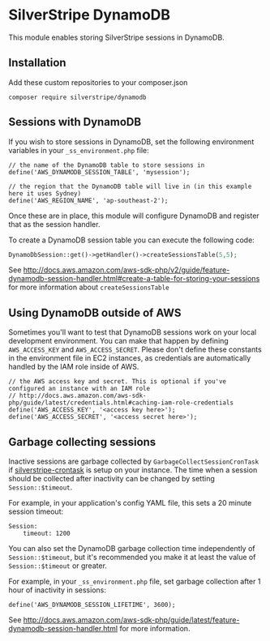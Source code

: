 # SilverStripe DynamoDB

This module enables storing SilverStripe sessions in DynamoDB.

## Installation

Add these custom repositories to your composer.json

	composer require silverstripe/dynamodb

## Sessions with DynamoDB

If you wish to store sessions in DynamoDB, set the following environment variables in your `_ss_environment.php` file:

	// the name of the DynamoDB table to store sessions in
	define('AWS_DYNAMODB_SESSION_TABLE', 'mysession');
	
	// the region that the DynamoDB table will live in (in this example here it uses Sydney)
	define('AWS_REGION_NAME', 'ap-southeast-2');
	
Once these are in place, this module will configure DynamoDB and register that as the session handler.

To create a DynamoDB session table you can execute the following code:

```php
DynamoDbSession::get()->getHandler()->createSessionsTable(5,5);
```

See http://docs.aws.amazon.com/aws-sdk-php/v2/guide/feature-dynamodb-session-handler.html#create-a-table-for-storing-your-sessions
for more information about `createSessionsTable`

## Using DynamoDB outside of AWS

Sometimes you'll want to test that DynamoDB sessions work on your local development environment. You can make that
happen by defining `AWS_ACCESS_KEY` and `AWS_ACCESS_SECRET`. Please don't define these constants in the environment file
in EC2 instances, as credentials are automatically handled by the IAM role inside of AWS.

	// the AWS access key and secret. This is optional if you've configured an instance with an IAM role
	// http://docs.aws.amazon.com/aws-sdk-php/guide/latest/credentials.html#caching-iam-role-credentials
	define('AWS_ACCESS_KEY', '<access key here>');
	define('AWS_ACCESS_SECRET', '<access secret here>');

## Garbage collecting sessions

Inactive sessions are garbage collected by `GarbageCollectSessionCronTask` if [silverstripe-crontask](https://github.com/silverstripe-labs/silverstripe-crontask)
is setup on your instance. The time when a session should be collected after inactivity can be changed by setting 
`Session::$timeout`.

For example, in your application's config YAML file, this sets a 20 minute session timeout:

	Session:
		timeout: 1200

You can also set the DynamoDB garbage collection time independently of `Session::$timeout`, but it's recommended you
make it at least the value of `Session::$timeout` or greater.

For example, in your `_ss_environment.php` file, set garbage collection after 1 hour of inactivity in sessions:

	define('AWS_DYNAMODB_SESSION_LIFETIME', 3600);

See http://docs.aws.amazon.com/aws-sdk-php/guide/latest/feature-dynamodb-session-handler.html for more information.


